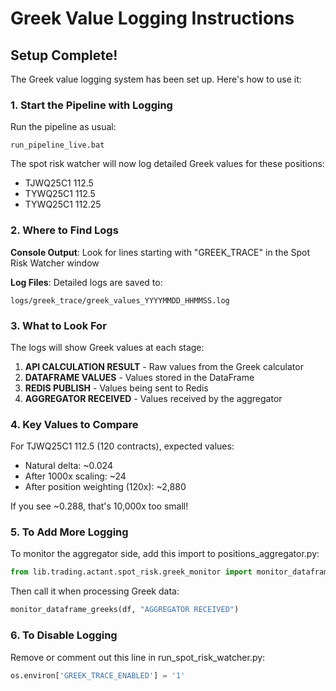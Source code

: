 # Greek Value Logging Instructions

## Setup Complete!

The Greek value logging system has been set up. Here's how to use it:

### 1. Start the Pipeline with Logging

Run the pipeline as usual:
```
run_pipeline_live.bat
```

The spot risk watcher will now log detailed Greek values for these positions:
- TJWQ25C1 112.5
- TYWQ25C1 112.5  
- TYWQ25C1 112.25

### 2. Where to Find Logs

**Console Output**: Look for lines starting with "GREEK_TRACE" in the Spot Risk Watcher window

**Log Files**: Detailed logs are saved to:
```
logs/greek_trace/greek_values_YYYYMMDD_HHMMSS.log
```

### 3. What to Look For

The logs will show Greek values at each stage:
1. **API CALCULATION RESULT** - Raw values from the Greek calculator
2. **DATAFRAME VALUES** - Values stored in the DataFrame
3. **REDIS PUBLISH** - Values being sent to Redis
4. **AGGREGATOR RECEIVED** - Values received by the aggregator

### 4. Key Values to Compare

For TJWQ25C1 112.5 (120 contracts), expected values:
- Natural delta: ~0.024
- After 1000x scaling: ~24
- After position weighting (120x): ~2,880

If you see ~0.288, that's 10,000x too small!

### 5. To Add More Logging

To monitor the aggregator side, add this import to positions_aggregator.py:
```python
from lib.trading.actant.spot_risk.greek_monitor import monitor_dataframe_greeks
```

Then call it when processing Greek data:
```python
monitor_dataframe_greeks(df, "AGGREGATOR RECEIVED")
```

### 6. To Disable Logging

Remove or comment out this line in run_spot_risk_watcher.py:
```python
os.environ['GREEK_TRACE_ENABLED'] = '1'
```
